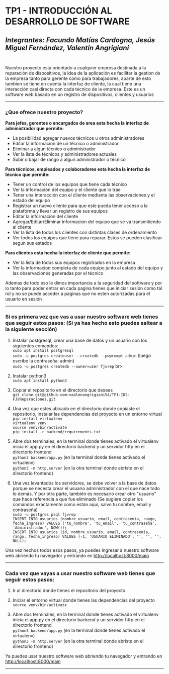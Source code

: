 # TP1 - INTRODUCCIÓN AL DESARROLLO DE SOFTWARE
*Integrantes: Facundo Matías Cardogna, Jesús Miguel Fernández, Valentín Angrigiani*<br><br>
---
Nuestro proyecto esta orientado a cualquier empresa destinada a la reparación de dispositivos, la idea de la aplicación es facilitar la gestion de la empresa tanto para gerente como para trabajadores, aparte de esto tambien se tiene en cuenta la interfaz de cliente, la cual tiene una interacción casi directa con cada técnico de la empresa. Este es un software web basado en un registro de dispositivos, clientes y usuarios

---
### ¿Que ofrece nuestro proyecto?
**Para jefes, gerentes o encargados de area esta hecha la interfaz de administrador que permite:**
 - La posibilidad agregar nuevos técnicos u otros administradores
 - Editar la informacion de un técnico o administrador
 - Eliminar a algun técnico o administrador
 - Ver la lista de técnicos y administradores actuales
 - Subir o bajar de rango a algun administrador o técnico

**Para técnicos, empleados y colaboradores esta hecha la interfaz de técnico que permite:**
 - Tener un control de los equipos que tiene cada técnico
 - Ver la información del equipo y el cliente que lo trae
 - Tener una interacción con el cliente mediante las observaciones y el estado del equipo
 - Registrar un nuevo cliente para que este pueda tener acceso a la plataforma y llevar un registro de sus equipos
 - Editar la informacion del cliente
 - Agregar/Editar/Eliminar informacion del equipo que se va transmitiendo al cliente
 - Ver la lista de todos los clientes con distintas clases de ordenamiento
 - Ver todos los equipos que tiene para reparar. Estos se pueden clasificar segun sus estados

**Para clientes esta hecha la interfaz de cliente que permite:**
 - Ver la lista de todos sus equipos registrados en la empresa
 - Ver la informacion completa de cada equipo junto al estado del equipo y las observaciones generadas por el técnico

Ademas de todo eso le dimos importancia a la seguridad del software y por lo tanto para poder entrar en cada pagina tienes que iniciar sesión como tal rol y no se puede acceder a paginas que no esten autorizadas para el usuario en sesión

---
### Si es primera vez que vas a usar nuestro software web tienes que seguir estos pasos: (Si ya has hecho esto puedes saltear a la siguiente sección)
1. Instalar postgresql, crear una base de datos y un usuario con los siguientes comandos:<br>
`sudo apt install postgresql`<br>
`sudo -u postgres createuser --createdb --pwprompt admin` (luego escribe la contraseña: admin)<br>
`sudo -u postgres createdb --owner=user fjvrep` br>

3. Instalar python3 <br>
`sudo apt install python3`

4. Copiar el repositorio en el directorio que desees <br>
`git clone git@github.com:vaalenangrigiani54/TP1-IDS-FJVReparaciones.git` <br>

5. Una vez que estes ubicado en el directorio donde copiaste el repositorio, instalar las dependencias del proyecto  en un entorno virtual<br>
`pip install virtualenv` <br>
`virtualenv venv` <br>
`source venv/bin/activate` <br>
`pip install -r backend/requirements.txt` <br>

6. Abre dos terminales, en la terminal donde tienes activado el virtualenv inicia el app.py en el directorio backend y un servidor http en el directorio frontend <br>
`python3 backend/app.py` (en la terminal donde tienes activado el virtualenv)<br>
`python3 -m http.server` (en la otra terminal donde abriste en el directorio frontend)<br>

7. Una vez levantados los servidores, se debe volver a la base de datos porque se necesta crear el usuario administrador con el que nace todo lo demás. Y por otra parte, también es necesario crear otro "usuario" que hace referencia a que fue eliminado (Se sugiere copiar los comandos exactamente como están aquí, salvo tu nombre, email y contraseña)<br>
`sudo -u postgres psql fjvrep`<br>
`INSERT INTO usuarios (nombre_usuario, email, contrasenia, rango, fecha_ingreso) VALUES ('tu_nombre', 'tu_email', 'tu_contraseña', 'Administrador', NOW());`<br>
`INSERT INTO usuarios (id, nombre_usuario, email, contrasenia, rango, fecha_ingreso) VALUES (-1, 'USUARIO ELIMINADO', '', '', '', NULL);`<br>

Una vez hechos todos esos pasos, ya puedes ingresar a nuestro software web abriendo tu navegador y entrando en [http://localhost:8000/main](http://localhost:8000/main)

---
### Cada vez que vayas a usar nuestro software web tienes que seguir estos pasos:

1. Ir al directorio donde tienes el repositorio del proyecto <br>

2. Iniciar el entorno virtual donde tienes las dependencias del proyecto <br>
  `source venv/bin/activate` <br>

3. Abre dos terminales, en la terminal donde tienes activado el virtualenv inicia el app.py en el directorio backend y un servidor http en el directorio frontend <br>
  `python3 backend/app.py`  (en la terminal donde tienes activado el virtualenv) <br>
  `python3 -m http.server` (en la otra terminal donde abriste en el directorio frontend)<br>

Ya puedes usar nuestro software web abriendo tu navegador y entrando en [http://localhost:8000/main](http://localhost:8000/main)

---
